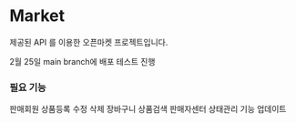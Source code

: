 # Market
제공된 API 를 이용한 오픈마켓 프로젝트입니다.


2월 25일 main branch에 배포 테스트 진행






### 필요 기능
판매회원 상품등록 수정 삭제
장바구니
상품검색
판매자센터
상태관리 기능 업데이트
